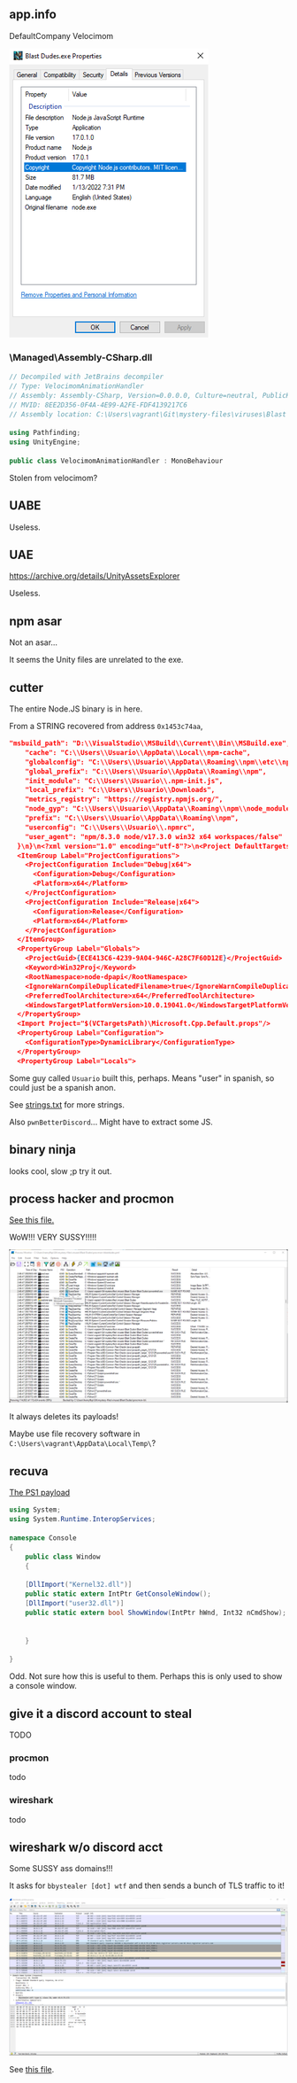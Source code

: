 ## app.info
DefaultCompany
Velocimom

![](img/blastdudesproperties.png)

### \Managed\Assembly-CSharp.dll

```cs
// Decompiled with JetBrains decompiler
// Type: VelocimomAnimationHandler
// Assembly: Assembly-CSharp, Version=0.0.0.0, Culture=neutral, PublicKeyToken=null
// MVID: 8EE2D356-0F4A-4E99-A2FE-FDF4139217C6
// Assembly location: C:\Users\vagrant\Git\mystery-files\viruses\Blast Dudes\Blast Dudes\Blast-Dudes-DATA\Managed\Assembly-CSharp.dll

using Pathfinding;
using UnityEngine;

public class VelocimomAnimationHandler : MonoBehaviour
```

Stolen from velocimom?

## UABE

Useless.

## UAE

https://archive.org/details/UnityAssetsExplorer

Useless.

## npm asar

Not an asar...

It seems the Unity files are unrelated to the exe.

## cutter

The entire Node.JS binary is in here.

From a STRING recovered from address `0x1453c74aa`,

```json
"msbuild_path": "D:\\VisualStudio\\MSBuild\\Current\\Bin\\MSBuild.exe",
    "cache": "C:\\Users\\Usuario\\AppData\\Local\\npm-cache",
    "globalconfig": "C:\\Users\\Usuario\\AppData\\Roaming\\npm\\etc\\npmrc",
    "global_prefix": "C:\\Users\\Usuario\\AppData\\Roaming\\npm",
    "init_module": "C:\\Users\\Usuario\\.npm-init.js",
    "local_prefix": "C:\\Users\\Usuario\\Downloads",
    "metrics_registry": "https://registry.npmjs.org/",
    "node_gyp": "C:\\Users\\Usuario\\AppData\\Roaming\\npm\\node_modules\\npm\\node_modules\\node-gyp\\bin\\node-gyp.js",
    "prefix": "C:\\Users\\Usuario\\AppData\\Roaming\\npm",
    "userconfig": "C:\\Users\\Usuario\\.npmrc",
    "user_agent": "npm/8.3.0 node/v17.3.0 win32 x64 workspaces/false"
  }\n}\n<?xml version="1.0" encoding="utf-8"?>\n<Project DefaultTargets="Build" ToolsVersion="14.0" xmlns="http://schemas.microsoft.com/developer/msbuild/2003">
  <ItemGroup Label="ProjectConfigurations">
    <ProjectConfiguration Include="Debug|x64">
      <Configuration>Debug</Configuration>
      <Platform>x64</Platform>
    </ProjectConfiguration>
    <ProjectConfiguration Include="Release|x64">
      <Configuration>Release</Configuration>
      <Platform>x64</Platform>
    </ProjectConfiguration>
  </ItemGroup>
  <PropertyGroup Label="Globals">
    <ProjectGuid>{ECE413C6-4239-9A04-946C-A28C7F60D12E}</ProjectGuid>
    <Keyword>Win32Proj</Keyword>
    <RootNamespace>node-dpapi</RootNamespace>
    <IgnoreWarnCompileDuplicatedFilename>true</IgnoreWarnCompileDuplicatedFilename>
    <PreferredToolArchitecture>x64</PreferredToolArchitecture>
    <WindowsTargetPlatformVersion>10.0.19041.0</WindowsTargetPlatformVersion>
  </PropertyGroup>
  <Import Project="$(VCTargetsPath)\Microsoft.Cpp.Default.props"/>
  <PropertyGroup Label="Configuration">
    <ConfigurationType>DynamicLibrary</ConfigurationType>
  </PropertyGroup>
  <PropertyGroup Label="Locals">
```

Some guy called `Usuario` built this, perhaps. Means "user" in spanish, so could just be a spanish anon.

See [strings.txt](data/strings.txt) for more strings.

Also `pwnBetterDiscord`... Might have to extract some JS.

## binary ninja

looks cool, slow ;p try it out.

## process hacker and procmon

[See this file.](captures/procmon-blastdudes-pristine.pml)

WoW!!! VERY SUSSY!!!!!

![](img/sussy-procmon.png)

It always deletes its payloads!

Maybe use file recovery software in `C:\Users\vagrant\AppData\Local\Temp\`?

## recuva

[The PS1 payload](data/recuva)

```cs
using System;
using System.Runtime.InteropServices;

namespace Console
{
    public class Window
    {
    
    [DllImport("Kernel32.dll")]
    public static extern IntPtr GetConsoleWindow();
    [DllImport("user32.dll")]
    public static extern bool ShowWindow(IntPtr hWnd, Int32 nCmdShow);
    

    }

}
```

Odd. Not sure how this is useful to them. Perhaps this is only used to show a console window.

## give it a discord account to steal

TODO

### procmon

todo

### wireshark

todo

## wireshark w/o discord acct

Some SUSSY ass domains!!!

It asks for `bbystealer [dot] wtf` and then sends a bunch of TLS traffic to it!

![](img/wiresharkdomain.png)

See [this file](captures/wireshark-blastdudes-pristine.pcap).